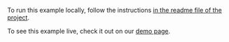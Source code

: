 To run this example locally, follow the instructions [in the readme file of the project](https://github.com/acidb/mobiscroll-demos-vue?tab=readme-ov-file#mobiscroll-vue-demos). 

To see this example live, check it out on our [demo page](https://demo.mobiscroll.com/vue/scheduler/switching-calendar-scheduler-agenda#).